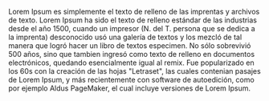 Lorem Ipsum es simplemente el texto de relleno de las imprentas y archivos de texto. Lorem Ipsum 
ha sido el texto de relleno estándar de las industrias desde el año 1500, cuando un impresor 
(N. del T. persona que se dedica a la imprenta) desconocido usó una galería de textos y los mezcló 
de tal manera que logró hacer un libro de textos especimen. No sólo sobrevivió 500 años, sino que 
tambien ingresó como texto de relleno en documentos electrónicos, quedando esencialmente igual 
al remix. Fue popularizado en los 60s con la creación de las hojas "Letraset", las cuales 
contenian pasajes de Lorem Ipsum, y más recientemente con software de autoedición, como por 
ejemplo Aldus PageMaker, el cual incluye versiones de Lorem Ipsum.